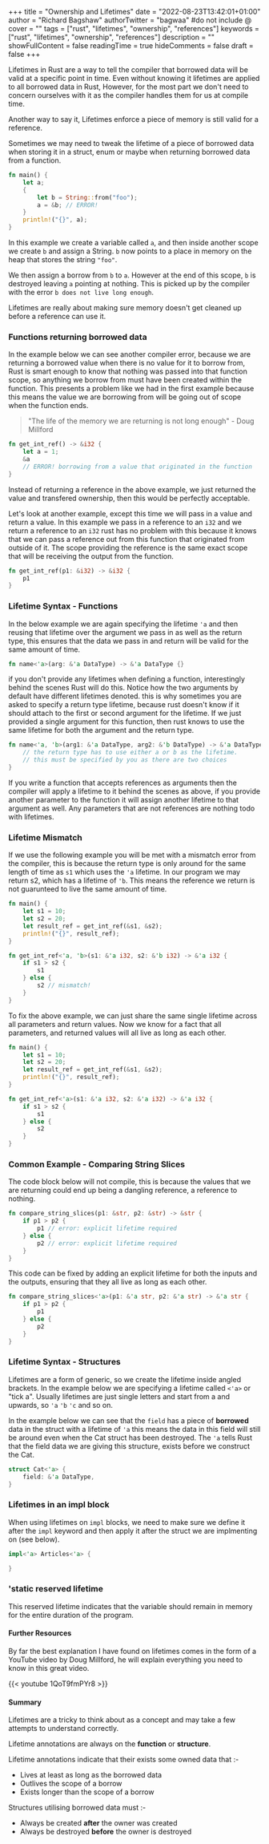 +++
title = "Ownership and Lifetimes"
date = "2022-08-23T13:42:01+01:00"
author = "Richard Bagshaw"
authorTwitter = "bagwaa" #do not include @
cover = ""
tags = ["rust", "lifetimes", "ownership", "references"]
keywords = ["rust", "lifetimes", "ownership", "references"]
description = ""
showFullContent = false
readingTime = true
hideComments = false
draft = false
+++

Lifetimes in Rust are a way to tell the compiler that borrowed data will be valid at a specific point in time.   Even without knowing it lifetimes are applied to all borrowed data in Rust, However, for the most part we don't need to concern ourselves with it as the compiler handles them for us at compile time.

Another way to say it, Lifetimes enforce a piece of memory is still valid for a reference.

Sometimes we may need to tweak the lifetime of a piece of borrowed data when storing it in a struct, enum or maybe when returning borrowed data from a function.

```rust
fn main() {
    let a;
    {
        let b = String::from("foo");
        a = &b; // ERROR!
    }
    println!("{}", a);
}
```

In this example we create a variable called `a`, and then inside another scope we create `b` and assign a String.  `b` now points to a place in memory on the heap that stores the string `"foo"`.

We then assign a borrow from `b` to `a`.  However at the end of this scope, `b` is destroyed leaving `a` pointing at nothing.  This is picked up by the compiler with the error `b does not live long enough`.

Lifetimes are really about making sure memory doesn't get cleaned up before a reference can use it.

### Functions returning borrowed data

In the example below we can see another compiler error, because we are returning a borrowed value when there is no value for it to borrow from, Rust is smart enough to know that nothing was passed into that function scope, so anything we borrow from must have been created within the function.  This presents a problem like we had in the first example because this means the value we are borrowing from will be going out of scope when the function ends.

> "The life of the memory we are returning is not long enough" - Doug Millford

```rust
fn get_int_ref() -> &i32 {
    let a = 1;
    &a
    // ERROR! borrowing from a value that originated in the function
}
```

Instead of returning a reference in the above example, we just returned the value and transfered ownership, then this would be perfectly acceptable.

Let's look at another example, except this time we will pass in a value and return a value.  In this example we pass in a reference to an `i32` and we return a reference to an `i32` rust has no problem with this because it knows that we can pass a reference out from this function that originated from outside of it.  The scope providing the reference is the same exact scope that will be receiving the output from the function.

```rust
fn get_int_ref(p1: &i32) -> &i32 {
    p1
}
```

### Lifetime Syntax - Functions

In the below example we are again specifying the lifetime `'a` and then reusing that lifetime over the argument we pass in as well as the return type, this ensures that the data we pass in and return will be valid for the same amount of time.

```rust
fn name<'a>(arg: &'a DataType) -> &'a DataType {}
```

if you don't provide any lifetimes when defining a function, interestingly behind the scenes Rust will do this.  Notice how the two arguments by default have different lifetimes denoted.  this is why sometimes you are asked to specify a return type lifetime, because rust doesn't know if it should attach to the first or second argument for the lifetime.  If we just provided a single argument for this function, then rust knows to use the same lifetime for both the argument and the return type.

```rust
fn name<'a, 'b>(arg1: &'a DataType, arg2: &'b DataType) -> &'a DataType {
    // the return type has to use either a or b as the lifetime.
    // this must be specified by you as there are two choices
}
```

If you write a function that accepts references as arguments then the compiler will apply a lifetime to it behind the scenes as above, if you provide another parameter to the function it will assign another lifetime to that argument as well.  Any parameters that are not references are nothing todo with lifetimes.

### Lifetime Mismatch

If we use the following example you will be met with a mismatch error from the compiler, this is because the return type is only around for the same length of time as `s1` which uses the `'a` lifetime.  In our program we may return s2, which has a lifetime of `'b`.  This means the reference we return is not guarunteed to live the same amount of time.

```rust
fn main() {
    let s1 = 10;
    let s2 = 20;
    let result_ref = get_int_ref(&s1, &s2);
    println!("{}", result_ref);
}

fn get_int_ref<'a, 'b>(s1: &'a i32, s2: &'b i32) -> &'a i32 {
    if s1 > s2 {
        s1
    } else {
        s2 // mismatch!
    }
}
```

To fix the above example, we can just share the same single lifetime across all parameters and return values.  Now we know for a fact that all parameters, and returned values will all live as long as each other.

```rust
fn main() {
    let s1 = 10;
    let s2 = 20;
    let result_ref = get_int_ref(&s1, &s2);
    println!("{}", result_ref);
}

fn get_int_ref<'a>(s1: &'a i32, s2: &'a i32) -> &'a i32 {
    if s1 > s2 {
        s1
    } else {
        s2
    }
}
```

### Common Example - Comparing String Slices

The code block below will not compile, this is because the values that we are returning could end up being a dangling reference, a reference to nothing.
```rust
fn compare_string_slices(p1: &str, p2: &str) -> &str {
    if p1 > p2 {
        p1 // error: explicit lifetime required
    } else {
        p2 // error: explicit lifetime required
    }
}
```

This code can be fixed by adding an explicit lifetime for both the inputs and the outputs, ensuring that they all live as long as each other.

```rust
fn compare_string_slices<'a>(p1: &'a str, p2: &'a str) -> &'a str {
    if p1 > p2 {
        p1
    } else {
        p2
    }
}
```

### Lifetime Syntax - Structures

Lifetimes are a form of generic, so we create the lifetime inside angled brackets.  In the example below we are specifying a lifetime called `<'a>` or "tick a".  Usually lifetimes are just single letters and start from a and upwards, so `'a` `'b` `'c` and so on.

In the example below we can see that the `field` has a piece of **borrowed** data in the struct with a lifetime of `'a` this means the data in this field will still be around even when the Cat struct has been destroyed.  The `'a` tells Rust that the field data we are giving this structure, exists before we construct the Cat.

```rust
struct Cat<'a> {
    field: &'a DataType,
}
```

### Lifetimes in an impl block

When using lifetimes on `impl` blocks, we need to make sure we define it after the `impl` keyword and then apply it after the struct we are implmenting on (see below).

```rust
impl<'a> Articles<'a> {

}
```

### 'static reserved lifetime

This reserved lifetime indicates that the variable should remain in memory for the entire duration of the program.

#### Further Resources

By far the best explanation I have found on lifetimes comes in the form of a YouTube video by Doug Millford, he will explain everything you need to know in this great video.

{{< youtube 1QoT9fmPYr8 >}}

#### Summary

Lifetimes are a tricky to think about as a concept and may take a few attempts to understand correctly.

Lifetime annotations are always on the **function** or **structure**.

Lifetime annotations indicate that their exists some owned data that :-

- Lives at least as long as the borrowed data
- Outlives the scope of a borrow
- Exists longer than the scope of a borrow

Structures utilising borrowed data must :-

- Always be created **after** the owner was created
- Always be destroyed **before** the owner is destroyed

